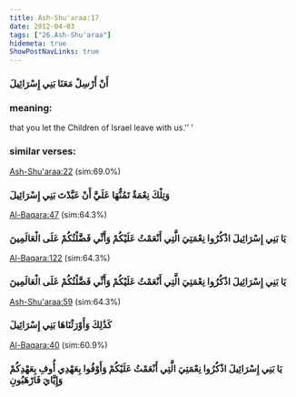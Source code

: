 ```yaml
---
title: Ash-Shu'araa:17
date: 2012-04-03
tags: ["26.Ash-Shu'araa"]
hidemeta: true 
ShowPostNavLinks: true 
---
```

### أَنْ أَرْسِلْ مَعَنَا بَنِي إِسْرَائِيلَ
### meaning: 
that you let the Children of Israel leave with us.’’ ’
### similar verses: 

[Ash-Shu'araa:22](/26/22) (sim:69.0%)

### وَتِلْكَ نِعْمَةٌ تَمُنُّهَا عَلَيَّ أَنْ عَبَّدْتَ بَنِي إِسْرَائِيلَ

[Al-Baqara:47](/2/47) (sim:64.3%)

### يَا بَنِي إِسْرَائِيلَ اذْكُرُوا نِعْمَتِيَ الَّتِي أَنْعَمْتُ عَلَيْكُمْ وَأَنِّي فَضَّلْتُكُمْ عَلَى الْعَالَمِينَ

[Al-Baqara:122](/2/122) (sim:64.3%)

### يَا بَنِي إِسْرَائِيلَ اذْكُرُوا نِعْمَتِيَ الَّتِي أَنْعَمْتُ عَلَيْكُمْ وَأَنِّي فَضَّلْتُكُمْ عَلَى الْعَالَمِينَ

[Ash-Shu'araa:59](/26/59) (sim:64.3%)

### كَذَٰلِكَ وَأَوْرَثْنَاهَا بَنِي إِسْرَائِيلَ

[Al-Baqara:40](/2/40) (sim:60.9%)

### يَا بَنِي إِسْرَائِيلَ اذْكُرُوا نِعْمَتِيَ الَّتِي أَنْعَمْتُ عَلَيْكُمْ وَأَوْفُوا بِعَهْدِي أُوفِ بِعَهْدِكُمْ وَإِيَّايَ فَارْهَبُونِ
